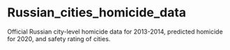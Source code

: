 # Russian_cities_homicide_data
Official Russian city-level homicide data for 2013-2014, predicted homicide for 2020, and safety rating of cities.
